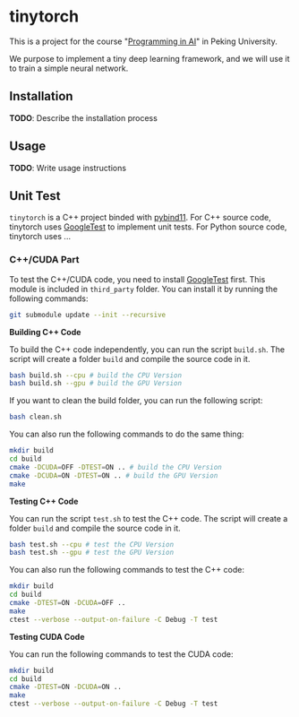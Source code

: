 # tinytorch

This is a project for the course "[Programming in AI](https://pkuprogramminginai.github.io/Labs-Documentation/#/)" in Peking University.

We purpose to implement a tiny deep learning framework, and we will use it to train a simple neural network.

## Installation

**TODO**: Describe the installation process

## Usage

**TODO**: Write usage instructions

## Unit Test

`tinytorch` is a C++ project binded with [pybind11](https://github.com/pybind/pybind11). For C++ source code, tinytorch uses [GoogleTest](https://github.com/google/googletest) to implement unit tests. For Python source code, tinytorch uses ...

### C++/CUDA Part

To test the C++/CUDA code, you need to install [GoogleTest](https://github.com/google/googletest) first. This module is included in `third_party` folder. You can install it by running the following commands:

```bash
git submodule update --init --recursive
```

**Building C++ Code**

To build the C++ code independently, you can run the script `build.sh`. The script will create a folder `build` and compile the source code in it.

```bash
bash build.sh --cpu # build the CPU Version
bash build.sh --gpu # build the GPU Version
```

If you want to clean the build folder, you can run the following script:

```bash
bash clean.sh
```

You can also run the following commands to do the same thing:

```bash
mkdir build
cd build
cmake -DCUDA=OFF -DTEST=ON .. # build the CPU Version
cmake -DCUDA=ON -DTEST=ON .. # build the GPU Version
make
```

**Testing C++ Code**

You can run the script `test.sh` to test the C++ code. The script will create a folder `build` and compile the source code in it.

```bash
bash test.sh --cpu # test the CPU Version
bash test.sh --gpu # test the GPU Version
```

You can also run the following commands to test the C++ code:

```bash
mkdir build
cd build
cmake -DTEST=ON -DCUDA=OFF ..
make
ctest --verbose --output-on-failure -C Debug -T test
```

**Testing CUDA Code**

You can run the following commands to test the CUDA code:

```bash
mkdir build
cd build
cmake -DTEST=ON -DCUDA=ON ..
make
ctest --verbose --output-on-failure -C Debug -T test
```